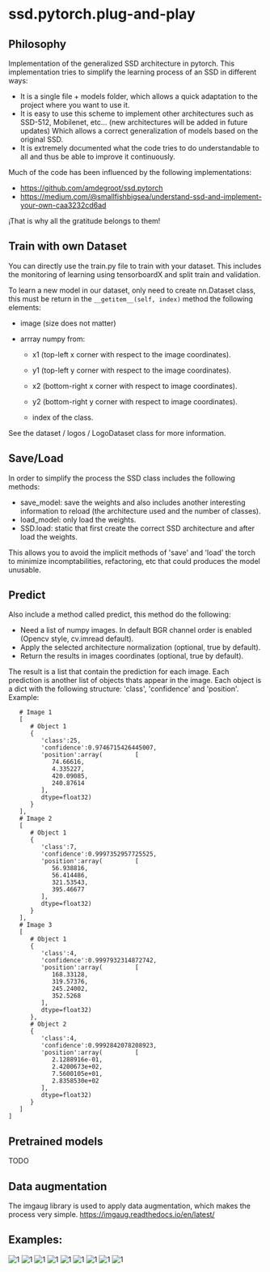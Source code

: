 # ssd.pytorch.plug-and-play
## Philosophy
Implementation of the generalized SSD architecture in pytorch.
This implementation tries to simplify the learning process of an SSD in different ways:
- It is a single file + models folder, which allows a quick adaptation to the project where you want to use it.
- It is easy to use this scheme to implement other architectures such as SSD-512, Mobilenet, etc... (new architectures will be added in future updates)
  Which allows a correct generalization of models based on the original SSD.
- It is extremely documented what the code tries to do understandable to all and thus be able to improve it continuously.

Much of the code has been influenced by the following implementations:
- https://github.com/amdegroot/ssd.pytorch
- https://medium.com/@smallfishbigsea/understand-ssd-and-implement-your-own-caa3232cd6ad

¡That is why all the gratitude belongs to them!

## Train with own Dataset
You can directly use the train.py file to train with your dataset. This includes the monitoring of learning using tensorboardX and split train and validation.

To learn a new model in our dataset, only need to create nn.Dataset class, this must be return in the ``` __getitem__(self, index) ``` method the following elements:
- image (size does not matter)
- arrray numpy from:

  - x1 (top-left x corner with respect to the image coordinates).
   
  - y1 (top-left y corner with respect to the image coordinates).
   
  - x2 (bottom-right x corner with respect to image coordinates).
   
  - y2 (bottom-right y corner with respect to image coordinates).
   
  - index of the class.

See the dataset / logos / LogoDataset class for more information.

## Save/Load
In order to simplify the process the SSD class includes the following methods:
- save_model: save the weights and also includes another interesting information to reload (the architecture used and the number of classes).
- load_model: only load the weights.
- SSD.load: static that first create the correct SSD architecture and after load the weights. 

This allows you to avoid the implicit methods of 'save' and 'load' the torch to minimize incomptabilities, refactoring, etc  that could produces the model unusable.

## Predict
Also include a method called predict, this method do the following:
- Need a list of numpy images. In default BGR channel order is enabled (Opencv style, cv.imread default).
- Apply the selected architecture normalization (optional, true by default).
- Return the results in images coordinates (optional, true by default).

The result is a list that contain the prediction for each image. 
Each prediction is another list of objects thats appear in the image.
Each object is a dict with the following structure: 'class', 'confidence' and 'position'.
Example:
```[  
   # Image 1
   [
      # Object 1  
      {  
         'class':25,
         'confidence':0.9746715426445007,
         'position':array(         [  
            74.66616,
            4.335227,
            420.09085,
            240.87614
         ],
         dtype=float32)
      }
   ],
   # Image 2
   [  
      # Object 1
      {  
         'class':7,
         'confidence':0.9997352957725525,
         'position':array(         [  
            56.938816,
            56.414486,
            321.53543,
            395.46677
         ],
         dtype=float32)
      }
   ],
   # Image 3
   [  
      # Object 1
      {  
         'class':4,
         'confidence':0.9997932314872742,
         'position':array(         [  
            168.33128,
            319.57376,
            245.24002,
            352.5268
         ],
         dtype=float32)
      },
      # Object 2
      {  
         'class':4,
         'confidence':0.9992842078208923,
         'position':array(         [  
            2.1288916e-01,
            2.4200673e+02,
            7.5600105e+01,
            2.8358530e+02
         ],
         dtype=float32)
      }
   ]
]

```


## Pretrained models
TODO

## Data augmentation
The imgaug library is used to apply data augmentation, which makes the process very simple. https://imgaug.readthedocs.io/en/latest/

## Examples:
![1](doc/0.jpg)
![1](doc/1.jpg)
![1](doc/2.jpg)
![1](doc/3.jpg)
![1](doc/4.jpg)
![1](doc/5.jpg)
![1](doc/6.jpg)
![1](doc/7.jpg)
![1](doc/8.jpg)

